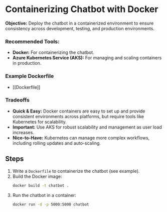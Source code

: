 # Containerizing Chatbot with Docker

**Objective:**
Deploy the chatbot in a containerized environment to ensure consistency across development, testing, and production environments.

### **Recommended Tools:**
- **Docker:** For containerizing the chatbot.
- **Azure Kubernetes Service (AKS):** For managing and scaling containers in production.

### Example Dockerfile
- [[Dockerfile]]

### Tradeoffs
- **Quick & Easy:** Docker containers are easy to set up and provide consistent environments across platforms, but require tools like Kubernetes for scalability. 
- **Important:** Use AKS for robust scalability and management as user load increases.
- **Nice-to-Have:** Kubernetes can manage more complex workflows, including rolling updates and auto-scaling.

## Steps
1. Write a `Dockerfile` to containerize the chatbot (see example).
2. Build the Docker image:  
   ```bash
   docker build -t chatbot .
   ```
3. Run the chatbot in a container:
   ```bash
   docker run -d -p 5000:5000 chatbot
   ```
